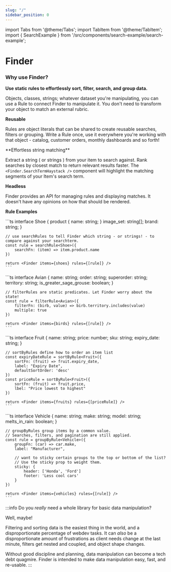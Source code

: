 ```yaml
---
slug: "/"
sidebar_position: 0
---
```


import Tabs from '@theme/Tabs';
import TabItem from '@theme/TabItem';
import { SearchExample } from '/src/components/search-example/search-example';

# Finder

### Why use Finder?

**Use static rules to effortlessly sort, filter, search, and group data.**

Objects, classes, strings; whatever dataset you're manipulating, you can use a Rule to connect Finder to manipulate it. You don't need to transform your object to match an external rubric.

**Reusable**

Rules are object literals that can be shared to create reusable searches, filters or grouping. Write a Rule once, use it everywhere you're working with that object - catalog, customer orders, monthly dashboards and so forth!

<div class="container padding-left--none padding-right--none">
  <div class="row row--no-gutters">
    <div class="col col--7">
      <div class="col-demo">
      **Effortless string matching**

Extract a string ( or strings ) from your item to search against. Rank searches by closest match to return relevant results faster. The `<Finder.SearchTermHaystack />` component will highlight the matching segments of your Item's search term.

</div>
    </div>
    <div class="col col--5">
      <div class="col-demo"><SearchExample /></div>
    </div>
  </div>
  </div>

**Headless**

Finder provides an API for managing rules and displaying matches. It doesn't have any opinions on how that should be rendered.

**Rule Examples**

<Tabs>
  <TabItem value="shoes" label="Search shoes" default>
    ```ts
    interface Shoe {
        product {
            name: string;
        }
        image_set: string[];
        brand: string;
    }

    // use searchRules to tell Finder which string - or strings! - to compare against your searchterm.
    const rule = searchRule<Shoe>({
        searchFn: (item) => item.product.name
    })

    return <Finder items={shoes} rules={[rule]} />
    ```

</TabItem>
<TabItem value="birds" label="Filter birds">
    ```ts
    interface Avian {
        name: string;
        order: string;
        superorder: string;
        territory: string;
        is_greater_sage_grouse: boolean;
    }

    // filterRules are static predicates. Let Finder worry about the state!
    const rule = filterRule<Avian>({
        filterFn: (birb, value) => birb.territory.includes(value)
        multiple: true
    })

    return <Finder items={birds} rules={[rule]} />
    ```

</TabItem>
<TabItem value="fruits" label="Sort fruits">
    ```ts
    interface Fruit {
        name: string;
        price: number;
        sku: string;
        expiry_date: string;
    }

    // sortByRules define how to order an item list
    const expiryDateRule = sortByRule<Fruit>({
        sortFn: (fruit) => fruit.expiry_date,
        label: "Expiry Date",
        defaultSortOrder: 'desc'
    })
    const priceRule = sortByRule<Fruit>({
        sortFn: (fruit) => fruit.price,
        lbel: "Price lowest to highest"
    })

    return <Finder items={fruits} rules={[priceRule]} />
    ```

</TabItem>
<TabItem value="cars" label="Group cars">
    ```ts
    interface Vehicle {
        name: string;
        make: string;
        model: string;
        melts_in_rain: boolean;
    }

    // groupByRules group items by a common value.
    // Searches, filters, and pagination are still applied.
    const rule = groupByRule<Vehicle>({
        groupFn: (car) => car.make,
        label: "Manufacturer",

        // want to sticky certain groups to the top or bottom of the list?
        // Use the sticky prop to weight them.
        sticky: {
            header: ['Honda', 'Ford']
            footer: 'Less cool cars'
        }
    })

    return <Finder items={vehicles} rules={[rule]} />
    ```

</TabItem>
</Tabs>

:::info Do you _really_ need a whole library for basic data manipulation?

Well, maybe!

Filtering and sorting data is the easiest thing in the world, and a disproportionate percentage of webdev tasks. It can _also_ be a disproportionate amount of frustrations as client needs change at the last minute, filters get nested and coupled, and object shape changes.

Without good discipline and planning, data manipulation can become a tech debt quagmire. Finder is intended to make data manipulation easy, fast, and re-usable.
:::
